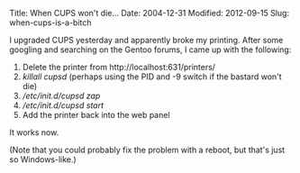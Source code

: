 Title: When CUPS won't die...
Date: 2004-12-31
Modified: 2012-09-15
Slug: when-cups-is-a-bitch

I upgraded CUPS yesterday and apparently broke my printing. After some googling and searching on the Gentoo forums, I came up with the following:
1) Delete the printer from http://localhost:631/printers/
2) <i>killall cupsd</i> (perhaps using the PID and -9 switch if the bastard won't die)
3) <i>/etc/init.d/cupsd zap</i>
4) <i>/etc/init.d/cupsd start</i>
5) Add the printer back into the web panel

It works now.

(Note that you could probably fix the problem with a reboot, but that's just so Windows-like.)
